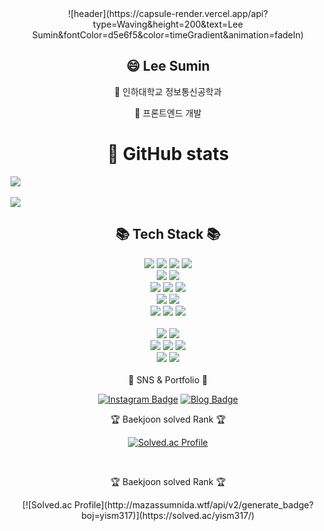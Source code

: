 <div align="center">
  ![header](https://capsule-render.vercel.app/api?type=Waving&height=200&text=Lee Sumin&fontColor=d5e6f5&color=timeGradient&animation=fadeIn)
</div>

<div align=center><h2>😄 Lee Sumin</h2>
<p> 🏫 인하대학교 정보통신공학과<p>
<p>🐤 프론트엔드 개발</p>

</div>

<div align=center><h1>🌱 GitHub stats</h1></div>
<img src="https://github-readme-stats.vercel.app/api/top-langs/?username=yism317&layout=compact&theme=tokyonight"><br><br>
<img src="https://github-readme-stats.vercel.app/api?username=yism317&show_icons=true&theme=tokyonight">

<br>
<div align=center>
	<h2>📚 Tech Stack 📚</h2>
  <img src="https://img.shields.io/badge/html5-E34F26?style=for-the-badge&logo=html5&logoColor=white"> 
  <img src="https://img.shields.io/badge/css-1572B6?style=for-the-badge&logo=css3&logoColor=white"> 
  <img src="https://img.shields.io/badge/javascript-F7DF1E?style=for-the-badge&logo=javascript&logoColor=black"> 
  <img src="https://img.shields.io/badge/Typescript-3178C6?style=for-the-badge&logo=Typescript&logoColor=white"> 
  <br>
  
   <img src="https://img.shields.io/badge/react-61DAFB?style=for-the-badge&logo=react&logoColor=black"> 
  <img src="https://img.shields.io/badge/node.js-339933?style=for-the-badge&logo=Node.js&logoColor=white">
  <br>
  <img src="https://img.shields.io/badge/express-000000?style=for-the-badge&logo=express&logoColor=white">
  <img src="https://img.shields.io/badge/mongoDB-47A248?style=for-the-badge&logo=MongoDB&logoColor=white">
  <img src="https://img.shields.io/badge/firebase-FFCA28?style=for-the-badge&logo=firebase&logoColor=white">
  <br>
  
  <img src="https://img.shields.io/badge/Redux-764ABC?style=for-the-badge&logo=Redux&logoColor=white">
  <img src="https://img.shields.io/badge/Recoil-3578E5?style=for-the-badge&logo=Redux&logoColor=white">
  <br>
  
  <img src="https://img.shields.io/badge/styledcomponents-DB7093?style=for-the-badge&logo=styledcomponents&logoColor=white">
  <img src="https://img.shields.io/badge/Radix UI-161618?style=for-the-badge&logo=Radix UI&logoColor=white">
    <img src="https://img.shields.io/badge/bootstrap-7952B3?style=for-the-badge&logo=bootstrap&logoColor=white">
  <br>
  <br>
  <img src="https://img.shields.io/badge/python-3776AB?style=for-the-badge&logo=python&logoColor=white"> 
  <img src="https://img.shields.io/badge/c++-00599C?style=for-the-badge&logo=c%2B%2B&logoColor=white">
  <br>
  <img src="https://img.shields.io/badge/linux-FCC624?style=for-the-badge&logo=linux&logoColor=black"> 
  <img src="https://img.shields.io/badge/amazonaws-232F3E?style=for-the-badge&logo=amazonaws&logoColor=white"> 
  <img src="https://img.shields.io/badge/apache tomcat-F8DC75?style=for-the-badge&logo=apachetomcat&logoColor=white">
  <br>
  
  <img src="https://img.shields.io/badge/github-181717?style=for-the-badge&logo=github&logoColor=white">
  <img src="https://img.shields.io/badge/git-F05032?style=for-the-badge&logo=git&logoColor=white">
  <br>
</div>
<br>
<div align="center">
   📡 SNS & Portfolio 📡

[![Instagram Badge](https://img.shields.io/badge/-Instagram-dd2a7b?style=flat-square&logo=instagram&logoColor=white)](https://www.instagram.com/dev.sum_int/)
[![Blog Badge](https://img.shields.io/badge/-Blog-brightgreen?style=flat-square&logo=FF5722)](https://blog.naver.com/chajuhui123)

🏆 Baekjoon solved Rank 🏆

[![Solved.ac Profile](https://mazassumnida.wtf/api/v2/generate_badge?boj=yism317)](https://solved.ac/yism317/)

</div>
<br>




<div align=center>
<p>🏆 Baekjoon solved Rank 🏆</p>
[![Solved.ac Profile](http://mazassumnida.wtf/api/v2/generate_badge?boj=yism317)](https://solved.ac/yism317/)
</div>
<br>

